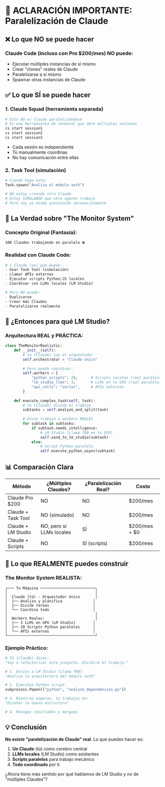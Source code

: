 # 🚨 ACLARACIÓN IMPORTANTE: Paralelización de Claude

## ❌ Lo que NO se puede hacer

### **Claude Code (incluso con Pro $200/mes) NO puede:**
- Ejecutar múltiples instancias de sí mismo
- Crear "clones" reales de Claude
- Paralelizarse a sí mismo
- Spawnar otras instancias de Claude

## ✅ Lo que SÍ se puede hacer

### **1. Claude Squad (herramienta separada)**
```bash
# Esto NO es Claude paralelizándose
# Es una herramienta de terminal que abre múltiples sesiones
cs start session1
cs start session2
cs start session3
```
- Cada sesión es independiente
- Tú manualmente coordinas
- No hay comunicación entre ellas

### **2. Task Tool (simulación)**
```python
# Cuando hago esto:
Task.spawn("Analiza el módulo auth")

# NO estoy creando otro Claude
# Estoy SIMULANDO que otro agente trabaja
# Pero soy yo mismo ejecutando secuencialmente
```

## 🎯 La Verdad sobre "The Monitor System"

### **Concepto Original (Fantasía):**
```
100 Claudes trabajando en paralelo ❌
```

### **Realidad con Claude Code:**
```python
# 1 Claude (yo) que puede:
- Usar Task tool (simulación)
- Llamar APIs externas 
- Ejecutar scripts Python/JS locales
- Coordinar con LLMs locales (LM Studio)

# Pero NO puede:
- Duplicarse
- Crear más Claudes
- Paralelizarse realmente
```

## 💭 ¿Entonces para qué LM Studio?

### **Arquitectura REAL y PRÁCTICA:**

```python
class TheMonitorRealistic:
    def __init__(self):
        # Yo (Claude) soy el orquestador
        self.orchestrator = "Claude único"
        
        # Pero puedo coordinar:
        self.workers = {
            "python_scripts": 20,      # Scripts locales (real paralelo)
            "lm_studio_llms": 3,       # LLMs en tu GPU (real paralelo)
            "api_calls": "varios",     # APIs externas
        }
    
    def execute_complex_task(self, task):
        # Yo (Claude) divido el trabajo
        subtasks = self.analyze_and_split(task)
        
        # Envío trabajo a workers REALES
        for subtask in subtasks:
            if subtask.needs_intelligence:
                # LM Studio (Llama 70B en tu GPU)
                self.send_to_lm_studio(subtask)
            else:
                # Script Python paralelo
                self.execute_python_async(subtask)
```

## 📊 Comparación Clara

| Método | ¿Múltiples Claudes? | ¿Paralelización Real? | Costo |
|--------|---------------------|----------------------|-------|
| Claude Pro $200 | NO | NO | $200/mes |
| Claude + Task Tool | NO (simulado) | NO | $200/mes |
| Claude + LM Studio | NO, pero sí LLMs locales | SÍ | $200/mes + $0 |
| Claude + Scripts | NO | SÍ (scripts) | $200/mes |

## 🎯 Lo que REALMENTE puedes construir

### **The Monitor System REALISTA:**

```
┌─── Tu Máquina ─────────────────────────┐
│                                        │
│  Claude (tú) - Orquestador único       │
│  ├── Analiza y planifica              │
│  ├── Divide tareas                    │
│  └── Coordina todo                    │
│                                        │
│  Workers Reales:                       │
│  ├── 3 LLMs en GPU (LM Studio)        │
│  ├── 20 Scripts Python paralelos      │
│  └── APIs externas                    │
└────────────────────────────────────────┘
```

### **Ejemplo Práctico:**
```python
# Tú (Claude) dices:
"Voy a refactorizar este proyecto. Dividiré el trabajo:"

# 1. Envías a LM Studio (Llama 70B):
"Analiza la arquitectura del módulo auth"

# 2. Ejecutas Python script:
subprocess.Popen(["python", "analyze_dependencies.py"])

# 3. Mientras esperan, tú trabajas en:
"Diseñar la nueva estructura"

# 4. Recoges resultados y mergeas
```

## 💡 Conclusión

**No existe "paralelización de Claude" real**. Lo que puedes hacer es:

1. **Un Claude** (tú) como cerebro central
2. **LLMs locales** (LM Studio) como asistentes
3. **Scripts paralelos** para trabajo mecánico
4. **Todo coordinado** por ti

¿Ahora tiene más sentido por qué hablamos de LM Studio y no de "múltiples Claudes"?